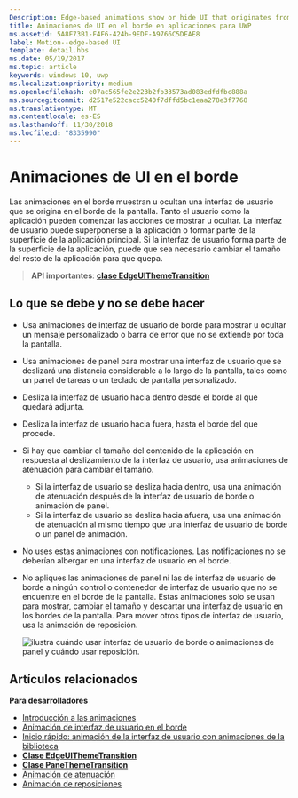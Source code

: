 ```yaml
---
Description: Edge-based animations show or hide UI that originates from the edge of the screen.
title: Animaciones de UI en el borde en aplicaciones para UWP
ms.assetid: 5A8F73B1-F4F6-424b-9EDF-A9766C5DEAE8
label: Motion--edge-based UI
template: detail.hbs
ms.date: 05/19/2017
ms.topic: article
keywords: windows 10, uwp
ms.localizationpriority: medium
ms.openlocfilehash: e07ac565fe2e223b2fb33573ad083edfdfbc888a
ms.sourcegitcommit: d2517e522cacc5240f7dffd5bc1eaa278e3f7768
ms.translationtype: MT
ms.contentlocale: es-ES
ms.lasthandoff: 11/30/2018
ms.locfileid: "8335990"
---
```

# <a name="edge-based-ui-animations"></a>Animaciones de UI en el borde





Las animaciones en el borde muestran u ocultan una interfaz de usuario que se origina en el borde de la pantalla. Tanto el usuario como la aplicación pueden comenzar las acciones de mostrar u ocultar. La interfaz de usuario puede superponerse a la aplicación o formar parte de la superficie de la aplicación principal. Si la interfaz de usuario forma parte de la superficie de la aplicación, puede que sea necesario cambiar el tamaño del resto de la aplicación para que quepa.

> **API importantes**: [**clase EdgeUIThemeTransition**](https://msdn.microsoft.com/library/windows/apps/hh702324)


## <a name="dos-and-donts"></a>Lo que se debe y no se debe hacer


-   Usa animaciones de interfaz de usuario de borde para mostrar u ocultar un mensaje personalizado o barra de error que no se extiende por toda la pantalla.
-   Usa animaciones de panel para mostrar una interfaz de usuario que se deslizará una distancia considerable a lo largo de la pantalla, tales como un panel de tareas o un teclado de pantalla personalizado.
-   Desliza la interfaz de usuario hacia dentro desde el borde al que quedará adjunta.
-   Desliza la interfaz de usuario hacia fuera, hasta el borde del que procede.
-   Si hay que cambiar el tamaño del contenido de la aplicación en respuesta al deslizamiento de la interfaz de usuario, usa animaciones de atenuación para cambiar el tamaño.
    -   Si la interfaz de usuario se desliza hacia dentro, usa una animación de atenuación después de la interfaz de usuario de borde o animación de panel.
    -   Si la interfaz de usuario se desliza hacia afuera, usa una animación de atenuación al mismo tiempo que una interfaz de usuario de borde o un panel de animación.
-   No uses estas animaciones con notificaciones. Las notificaciones no se deberían albergar en una interfaz de usuario en el borde.
-   No apliques las animaciones de panel ni las de interfaz de usuario de borde a ningún control o contenedor de interfaz de usuario que no se encuentre en el borde de la pantalla. Estas animaciones solo se usan para mostrar, cambiar el tamaño y descartar una interfaz de usuario en los bordes de la pantalla. Para mover otros tipos de interfaz de usuario, usa la animación de reposición.

    ![ilustra cuándo usar interfaz de usuario de borde o animaciones de panel y cuándo usar reposición.](images/edgevsreposition.png)

## <a name="related-articles"></a>Artículos relacionados


**Para desarrolladores**
* [Introducción a las animaciones](https://msdn.microsoft.com/library/windows/apps/mt187350)
* [Animación de interfaz de usuario en el borde](https://msdn.microsoft.com/library/windows/apps/xaml/jj649428)
* [Inicio rápido: animación de la interfaz de usuario con animaciones de la biblioteca](https://msdn.microsoft.com/library/windows/apps/xaml/hh452703)
* [**Clase EdgeUIThemeTransition**](https://msdn.microsoft.com/library/windows/apps/hh702324)
* [**Clase PaneThemeTransition**](https://msdn.microsoft.com/library/windows/apps/hh969160)
* [Animación de atenuación](https://msdn.microsoft.com/library/windows/apps/xaml/jj649429)
* [Animación de reposiciones](https://msdn.microsoft.com/library/windows/apps/xaml/jj649434)

 

 




